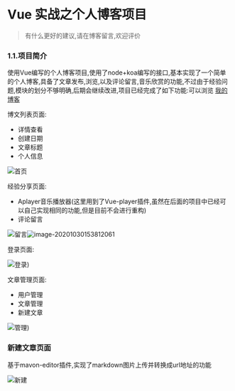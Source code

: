 # Vue 实战之个人博客项目

> 有什么更好的建议,请在博客留言,欢迎评价

### 1.1.项目简介

使用Vue编写的个人博客项目,使用了node+koa编写的接口,基本实现了一个简单的个人博客,具备了文章发布,浏览,以及评论留言,音乐欣赏的功能,不过由于经验问题,模块的划分不够明确,后期会继续改进,项目已经完成了如下功能:可以浏览 [我的博客](http://www.childqjj.com/)

博文列表页面:

- 详情查看
- 创建日期
- 文章标题
- 个人信息

![首页](https://child-qjj.github.io/ImgStorage/markdownImages/index.png)

经验分享页面:

- Aplayer音乐播放器(这里用到了Vue-player插件,虽然在后面的项目中已经可以自己实现相同的功能,但是目前不会进行重构)
- 评论留言

![留言](https://child-qjj.github.io/ImgStorage/markdownImages/share.png)![image-20201030153812061](https://child-qjj.github.io/ImgStorage/markdownImages/share2.png)

登录页面:

![登录)](https://child-qjj.github.io/ImgStorage/markdownImages/login.png)

文章管理页面:

- 用户管理
- 文章管理
- 新建文章

![管理)](https://child-qjj.github.io/ImgStorage/markdownImages/manage.png)

### 新建文章页面

基于mavon-editor插件,实现了markdown图片上传并转换成url地址的功能

![新建](https://child-qjj.github.io/ImgStorage/markdownImages/new.png)



